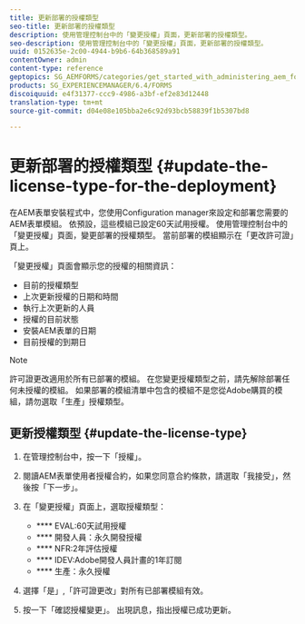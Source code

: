 ```yaml
---
title: 更新部署的授權類型
seo-title: 更新部署的授權類型
description: 使用管理控制台中的「變更授權」頁面，更新部署的授權類型。
seo-description: 使用管理控制台中的「變更授權」頁面，更新部署的授權類型。
uuid: 0152635e-2c00-4944-b9b6-64b368589a91
contentOwner: admin
content-type: reference
geptopics: SG_AEMFORMS/categories/get_started_with_administering_aem_forms_on_jee
products: SG_EXPERIENCEMANAGER/6.4/FORMS
discoiquuid: e4f31377-ccc9-4986-a3bf-ef2e83d12448
translation-type: tm+mt
source-git-commit: d04e08e105bba2e6c92d93bcb58839f1b5307bd8

---
```



# 更新部署的授權類型 {#update-the-license-type-for-the-deployment}

在AEM表單安裝程式中，您使用Configuration manager來設定和部署您需要的AEM表單模組。 依預設，這些模組已設定60天試用授權。 使用管理控制台中的「變更授權」頁面，變更部署的授權類型。 當前部署的模組顯示在「更改許可證」頁上。

「變更授權」頁面會顯示您的授權的相關資訊：

* 目前的授權類型
* 上次更新授權的日期和時間
* 執行上次更新的人員
* 授權的目前狀態
* 安裝AEM表單的日期
* 目前授權的到期日

>[!NOTE]
>
>許可證更改適用於所有已部署的模組。 在您變更授權類型之前，請先解除部署任何未授權的模組。 如果部署的模組清單中包含的模組不是您從Adobe購買的模組，請勿選取「生產」授權類型。

## 更新授權類型 {#update-the-license-type}

1. 在管理控制台中，按一下「授權」。
1. 閱讀AEM表單使用者授權合約，如果您同意合約條款，請選取「我接受」，然後按「下一步」。
1. 在「變更授權」頁面上，選取授權類型：

   * **** EVAL:60天試用授權
   * **** 開發人員：永久開發授權
   * **** NFR:2年評估授權
   * **** IDEV:Adobe開發人員計畫的1年訂閱
   * **** 生產：永久授權

1. 選擇「是」,「許可證更改」對所有已部署模組有效。
1. 按一下「確認授權變更」。 出現訊息，指出授權已成功更新。

